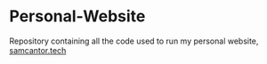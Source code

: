 # Personal-Website
Repository containing all the code used to run my personal website, [samcantor.tech](https://www.samcantor.tech)
